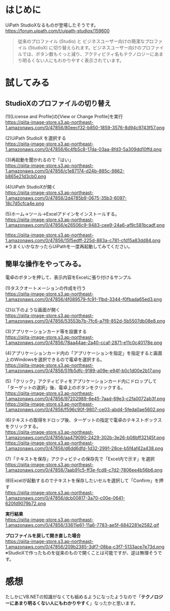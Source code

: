 # はじめに  
UiPath StudioXなるものが登場したそうです。  
https://forum.uipath.com/t/uipath-studiox/159600  
  
>従来のプロファイル (Studio) と ビジネスユーザー向けの簡潔なプロファイル (StudioX) に切り替えられます。ビジネスユーザー向けのプロファイルでは、ボタン数もぐっと減り、アクティビティ名もテクノロジーにあまり明るくない人にもわかりやすく表示されています。  
  
# 試してみる  
## StudioXのプロファイルの切り替え  
(1)[License and Profile]の[View or Change Profile]を実行  
https://qiita-image-store.s3.ap-northeast-1.amazonaws.com/0/47856/80eecf32-b850-1859-3576-8d94c9743f57.png  
  
(2)UiPath StudioX を選択する  
https://qiita-image-store.s3.ap-northeast-1.amazonaws.com/0/47856/6c4fb5c8-17da-03aa-8fd3-5a309dd10ffd.png  
  
(3)再起動を聞かれるので「はい」  
https://qiita-image-store.s3.ap-northeast-1.amazonaws.com/0/47856/c1e87174-d24b-885c-9862-b865e21d3cb0.png  
  
(4)UiPath StudioXが開く  
https://qiita-image-store.s3.ap-northeast-1.amazonaws.com/0/47856/2d4785b9-0675-35b3-6097-18c7d5cfca4e.png  
  
(5)ホーム→ツール→Excelアドインをインストールする。  
https://qiita-image-store.s3.ap-northeast-1.amazonaws.com/0/47856/e26506c9-9483-cee9-24a6-af9c581bcadf.png  
  
https://qiita-image-store.s3.ap-northeast-1.amazonaws.com/0/47856/15f5edff-225d-883a-c781-cfd15a83dd84.png  
※うまくいかなかったらUiPathを一度再起動してみてください。  
  
## 簡単な操作をやってみる。  
電卓のボタンを押して、表示内容をExcelに張り付けるサンプル  
  
(1)タスクオートメーションの作成を行う  
https://qiita-image-store.s3.ap-northeast-1.amazonaws.com/0/47856/4f089579-fc91-11bd-3344-f0fbada65ed3.png  
  
(2)以下のような画面が開く  
https://qiita-image-store.s3.ap-northeast-1.amazonaws.com/0/47856/53553b7b-7fc6-a7f8-852d-5b5507db08e8.png  
  
  
(3)アプリケーションカード等を設置する  
https://qiita-image-store.s3.ap-northeast-1.amazonaws.com/0/47856/78aa44ae-2a40-ccaf-2871-e11c0c40178e.png  
  
(4)アプリケーションカード内の「アプリケーションを指定」を指定すると画面上のWindowsを選択できるので電卓を選択する。  
https://qiita-image-store.s3.ap-northeast-1.amazonaws.com/0/47856/51fb5dfc-9189-a09e-e94f-b0c1d00e2b17.png  
  
(5)「クリック」アクティビティをアプリケーションカード内にドロップして「ターゲットの選択」後、電卓上のボタンをクリックする。  
https://qiita-image-store.s3.ap-northeast-1.amazonaws.com/0/47856/97202989-6e45-7aad-69e3-c2fa0072ab3f.png  
https://qiita-image-store.s3.ap-northeast-1.amazonaws.com/0/47856/f596c90f-9807-ce03-abd4-5feda0ae5602.png  
  
(6)テキストの取得をドロップ後、ターゲットの指定で電卓のテキストボックスをクリックする。  
https://qiita-image-store.s3.ap-northeast-1.amazonaws.com/0/47856/aa479090-2429-302b-3e26-b08bff32145f.png  
https://qiita-image-store.s3.ap-northeast-1.amazonaws.com/0/47856/d6dd6dfd-1d32-2991-28ce-b5f4af42a438.png  
  
(7)「テキストを保存」アクティビティの保存先で「Excel内で示す」を選択  
https://qiita-image-store.s3.ap-northeast-1.amazonaws.com/0/47856/7aab91c5-ff3e-fcd8-c7d2-7806ee4b56b6.png  
  
(8)Excelが起動するのでテキストを保存したいセルを選択して「Confirm」を押す  
https://qiita-image-store.s3.ap-northeast-1.amazonaws.com/0/47856/dcb00817-3a70-c00e-0641-620fd9079b72.png  
  
**実行結果**  
https://qiita-image-store.s3.ap-northeast-1.amazonaws.com/0/47856/33611e61-11a6-7783-ae5f-6842281e2582.gif  
  
**プロファイルを戻して開き直した場合**  
https://qiita-image-store.s3.ap-northeast-1.amazonaws.com/0/47856/209b2385-3df7-08ba-c3f7-5133ace7e73d.png  
※StudioXで作ったものを従来のもので開くことは可能ですが、逆は無理そうです。  
  
# 感想  
たしかにVB.NETの知識がなくても組めるようになったようなので「**テクノロジーにあまり明るくない人にもわかりやすく**」なったかと思います。  
